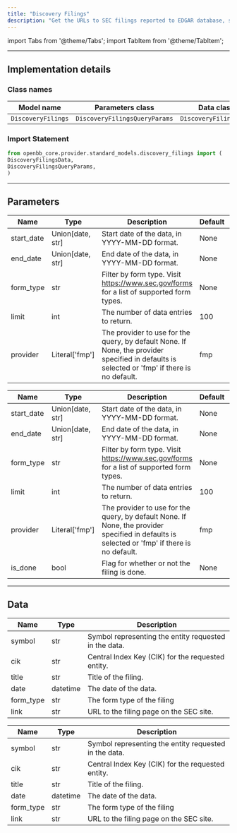 ```yaml
---
title: "Discovery Filings"
description: "Get the URLs to SEC filings reported to EDGAR database, such as 10-K, 10-Q, 8-K, and more"
---
```


<!-- markdownlint-disable MD012 MD031 MD033 -->

import Tabs from '@theme/Tabs';
import TabItem from '@theme/TabItem';

---

## Implementation details

### Class names

| Model name | Parameters class | Data class |
| ---------- | ---------------- | ---------- |
| `DiscoveryFilings` | `DiscoveryFilingsQueryParams` | `DiscoveryFilingsData` |

### Import Statement

```python
from openbb_core.provider.standard_models.discovery_filings import (
DiscoveryFilingsData,
DiscoveryFilingsQueryParams,
)
```

---

## Parameters

<Tabs>

<TabItem value='standard' label='standard'>

| Name | Type | Description | Default | Optional |
| ---- | ---- | ----------- | ------- | -------- |
| start_date | Union[date, str] | Start date of the data, in YYYY-MM-DD format. | None | True |
| end_date | Union[date, str] | End date of the data, in YYYY-MM-DD format. | None | True |
| form_type | str | Filter by form type. Visit https://www.sec.gov/forms for a list of supported form types. | None | True |
| limit | int | The number of data entries to return. | 100 | True |
| provider | Literal['fmp'] | The provider to use for the query, by default None. If None, the provider specified in defaults is selected or 'fmp' if there is no default. | fmp | True |
</TabItem>

<TabItem value='fmp' label='fmp'>

| Name | Type | Description | Default | Optional |
| ---- | ---- | ----------- | ------- | -------- |
| start_date | Union[date, str] | Start date of the data, in YYYY-MM-DD format. | None | True |
| end_date | Union[date, str] | End date of the data, in YYYY-MM-DD format. | None | True |
| form_type | str | Filter by form type. Visit https://www.sec.gov/forms for a list of supported form types. | None | True |
| limit | int | The number of data entries to return. | 100 | True |
| provider | Literal['fmp'] | The provider to use for the query, by default None. If None, the provider specified in defaults is selected or 'fmp' if there is no default. | fmp | True |
| is_done | bool | Flag for whether or not the filing is done. | None | True |
</TabItem>

</Tabs>

---

## Data

<Tabs>

<TabItem value='standard' label='standard'>

| Name | Type | Description |
| ---- | ---- | ----------- |
| symbol | str | Symbol representing the entity requested in the data. |
| cik | str | Central Index Key (CIK) for the requested entity. |
| title | str | Title of the filing. |
| date | datetime | The date of the data. |
| form_type | str | The form type of the filing |
| link | str | URL to the filing page on the SEC site. |
</TabItem>

<TabItem value='fmp' label='fmp'>

| Name | Type | Description |
| ---- | ---- | ----------- |
| symbol | str | Symbol representing the entity requested in the data. |
| cik | str | Central Index Key (CIK) for the requested entity. |
| title | str | Title of the filing. |
| date | datetime | The date of the data. |
| form_type | str | The form type of the filing |
| link | str | URL to the filing page on the SEC site. |
</TabItem>

</Tabs>

